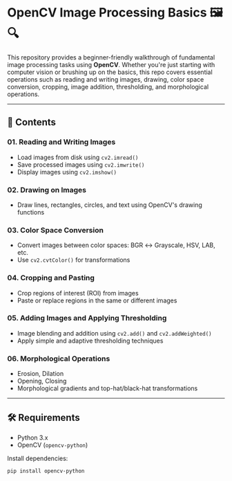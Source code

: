 # OpenCV Image Processing Basics 🖼️🔍

This repository provides a beginner-friendly walkthrough of fundamental image processing tasks using **OpenCV**. Whether you're just starting with computer vision or brushing up on the basics, this repo covers essential operations such as reading and writing images, drawing, color space conversion, cropping, image addition, thresholding, and morphological operations.

---

## 📁 Contents

### 01. **Reading and Writing Images**

* Load images from disk using `cv2.imread()`
* Save processed images using `cv2.imwrite()`
* Display images using `cv2.imshow()`

### 02. **Drawing on Images**

* Draw lines, rectangles, circles, and text using OpenCV's drawing functions

### 03. **Color Space Conversion**

* Convert images between color spaces: BGR ↔️ Grayscale, HSV, LAB, etc.
* Use `cv2.cvtColor()` for transformations

### 04. **Cropping and Pasting**

* Crop regions of interest (ROI) from images
* Paste or replace regions in the same or different images

### 05. **Adding Images and Applying Thresholding**

* Image blending and addition using `cv2.add()` and `cv2.addWeighted()`
* Apply simple and adaptive thresholding techniques

### 06. **Morphological Operations**

* Erosion, Dilation
* Opening, Closing
* Morphological gradients and top-hat/black-hat transformations

---

## 🛠️ Requirements

* Python 3.x
* OpenCV (`opencv-python`)

Install dependencies:

```bash
pip install opencv-python
```
